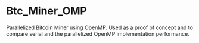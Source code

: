 # Btc_Miner_OMP
Parallelized Bitcoin Miner using OpenMP. Used as a proof of concept and to compare serial and the parallelized OpenMP implementation performance.
